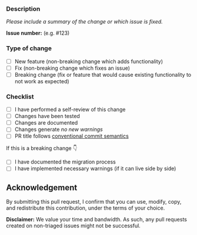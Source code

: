 ### Description

*Please include a summary of the change or which issue is fixed.*

**Issue number:** (e.g. #123)

### Type of change

- [ ] New feature (non-breaking change which adds functionality)
- [ ] Fix (non-breaking change which fixes an issue)
- [ ] Breaking change (fix or feature that would cause existing functionality to not work as expected)

### Checklist

- [ ] I have performed a self-review of this change
- [ ] Changes have been tested
- [ ] Changes are documented
- [ ] Changes generate *no new warnings*
- [ ] PR title follows [conventional commit semantics](https://www.conventionalcommits.org/en/v1.0.0/)

If this is a breaking change 👇

- [ ] I have documented the migration process
- [ ] I have implemented necessary warnings (if it can live side by side)

## Acknowledgement

By submitting this pull request, I confirm that you can use, modify, copy, and redistribute this contribution, under the terms of your choice.

**Disclaimer:** We value your time and bandwidth. As such, any pull requests created on non-triaged issues might not be successful.
